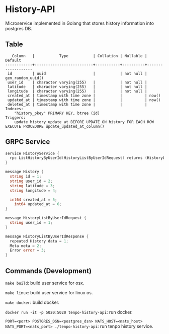 # History-API

Microservice implemented in Golang that stores history information into postgres DB.

## Table

```
   Column   |           Type           | Collation | Nullable |      Default
------------+--------------------------+-----------+----------+-------------------
 id         | uuid                     |           | not null | gen_random_uuid()
 user_id    | character varying(255)   |           | not null |
 latitude   | character varying(255)   |           | not null |
 longitude  | character varying(255)   |           | not null |
 created_at | timestamp with time zone |           |          | now()
 updated_at | timestamp with time zone |           |          | now()
 deleted_at | timestamp with time zone |           |          |
Indexes:
    "history_pkey" PRIMARY KEY, btree (id)
Triggers:
    update_history_update_at BEFORE UPDATE ON history FOR EACH ROW EXECUTE PROCEDURE update_updated_at_column()
```

## GRPC Service

```go
service HistoryService {
  rpc ListHistoryByUserId(HistoryListByUserIdRequest) returns (HistoryListByUserIdResponse) {}
}

message History {
  string id = 1;
  string user_id = 2;
  string latitude = 3;
  string longitude = 4;

  int64 created_at = 5;
	int64 updated_at = 6;
}

message HistoryListByUserIdRequest {
  string user_id = 1;
}

message HistoryListByUserIdResponse {
  repeated History data = 1;
  Meta meta = 2;
  Error error = 3;
}
```

## Commands (Development)

`make build`: build user service for osx.

`make linux`: build user service for linux os.

`make docker`: build docker.

`docker run -it -p 5020:5020 tenpo-history-api`: run docker.

`PORT=<port> POSTGRES_DSN=<postgres_dsn> NATS_HOST=<nats_host> NATS_PORT=<nats_port> ./tenpo-history-api`: run tenpo history service.

